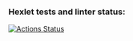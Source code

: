 ### Hexlet tests and linter status:
[![Actions Status](https://github.com/motya-creat/layout-designer-project-58/actions/workflows/hexlet-check.yml/badge.svg)](https://github.com/motya-creat/layout-designer-project-58/actions)